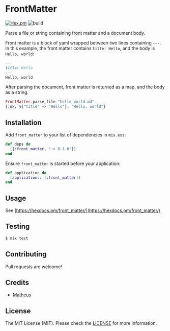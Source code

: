 # FrontMatter

[![Hex.pm](https://img.shields.io/hexpm/dt/front_matter.svg)](https://hex.pm/packages/front_matter)
![build](https://github.com/boostingtech/front_matter/workflows/build/badge.svg?branch=main)

Parse a file or string containing front matter and a document body.
  
Front matter is a block of yaml wrapped between two lines containing `---`.
In this example, the front matter contains `title: Hello`, and the body is
`Hello, world`:

```md
---
title: Hello
---
Hello, world
```

After parsing the document, front matter is returned as a map, and the body as
a string.

```elixir
FrontMatter.parse_file "hello_world.md"
{:ok, %{"title" => "Hello"}, "Hello, world"}    
```

## Installation

Add `front_matter` to your list of dependencies in `mix.exs`:

```elixir
def deps do
  [{:front_matter, "~> 0.1.0"}]
end
```

Ensure `front_matter` is started before your application:

```elixir
def application do
  [applications: [:front_matter]]
end
```

## Usage

See [https://hexdocs.pm/front_matter/](https://hexdocs.pm/front_matter/)

## Testing

```bash
$ mix test
```

## Contributing

Pull requests are welcome!

## Credits

- [Matheus](https://github.com/Mdsp9070)

## License

The MIT License (MIT). Please check the [LICENSE](https://github.com/boostingtech/front_matter/blob/main/LICENSE.md) for more information.
